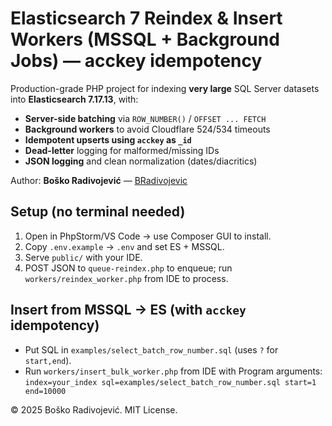 
# Elasticsearch 7 Reindex & Insert Workers (MSSQL + Background Jobs) — acckey idempotency

Production-grade PHP project for indexing **very large** SQL Server datasets into **Elasticsearch 7.17.13**, with:
- **Server-side batching** via `ROW_NUMBER()` / `OFFSET ... FETCH`
- **Background workers** to avoid Cloudflare 524/534 timeouts
- **Idempotent upserts using `acckey` as `_id`**
- **Dead-letter** logging for malformed/missing IDs
- **JSON logging** and clean normalization (dates/diacritics)

Author: **Boško Radivojević** — [BRadivojevic](https://github.com/BRadivojevic)

## Setup (no terminal needed)
1. Open in PhpStorm/VS Code → use Composer GUI to install.
2. Copy `.env.example` → `.env` and set ES + MSSQL.
3. Serve `public/` with your IDE.
4. POST JSON to `queue-reindex.php` to enqueue; run `workers/reindex_worker.php` from IDE to process.

## Insert from MSSQL → ES (with `acckey` idempotency)
- Put SQL in `examples/select_batch_row_number.sql` (uses `?` for `start,end`).
- Run `workers/insert_bulk_worker.php` from IDE with Program arguments:
  `index=your_index sql=examples/select_batch_row_number.sql start=1 end=10000`

© 2025 Boško Radivojević. MIT License.
